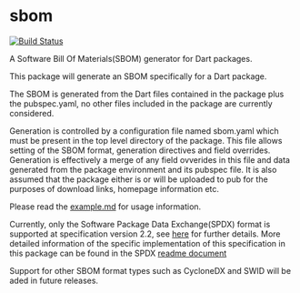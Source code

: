# sbom
[![Build Status](https://app.travis-ci.com/shamblett/sbom.svg?branch=main)](https://app.travis-ci.com/shamblett/sbom)

A Software Bill Of Materials(SBOM) generator for Dart packages.

This package will generate an SBOM specifically for a Dart package. 

The SBOM is generated from the Dart files contained in the package plus the pubspec.yaml, no other files 
included in the package are currently considered.

Generation is controlled by a configuration file named sbom.yaml which must be present in the top level directory of the package.
This file allows setting of the SBOM format, generation directives and field overrides. Generation is effectively a merge of any field ovverides
in this file and data generated from the package environment and its pubspec file. It is also assumed that the package either is or will be uploaded to pub
for the purposes of download links, homepage information etc.

Please read the [example.md](/example/example.md) for usage information.

Currently, only the Software Package Data Exchange(SPDX) format is supported at specification version 2.2,
see [here](https://en.wikipedia.org/wiki/Software_Package_Data_Exchange) for further details. More detailed information
of the specific implementation of this specification in this package can be found in the SPDX [readme document](SPDX.md)

Support for other SBOM format types such as CycloneDX and SWID will be aded in future releases.